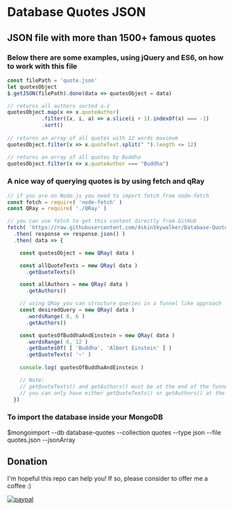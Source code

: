 # Database Quotes JSON

## JSON file with more than 1500+ famous quotes

### Below there are some examples, using jQuery and ES6, on how to work with this file

```javascript
const filePath = 'quote.json'
let quotesObject
$.getJSON(filePath).done(data => quotesObject = data)

// returns all authors sorted a-z
quotesObject.map(x => x.quoteAuthor)
           .filter((x, i, a) => a.slice(i + 1).indexOf(x) === -1)
           .sort()
  
// returns an array of all quotes with 12 words maximum
quotesObject.filter(x => x.quoteText.split(" ").length <= 12)

// returns an array of all quotes by Buddha
quotesObject.filter(x => x.quoteAuthor === "Buddha")
```

### A nice way of querying quotes is by using fetch and qRay
```javascript
// if you are on Node.js you need to import fetch from node-fetch
const fetch = require( 'node-fetch' )
const QRay = require( './QRay' )

// you can use fetch to get this content directly from GitHub
fetch( 'https://raw.githubusercontent.com/4skinSkywalker/Database-Quotes-JSON/master/quotes.json' )
  .then( response => response.json() )
  .then( data => {

    const quotesObject = new QRay( data )

    const allQuoteTexts = new QRay( data )
      .getQuoteTexts()

    const allAuthors = new QRay( data )
      .getAuthors()

    // using QRay you can structure queries in a funnel like approach
    const desiredQuery = new QRay( data )
      .wordsRange( 0, 6 )
      .getAuthors()

    const quotesOfBuddhaAndEinstein = new QRay( data )
      .wordsRange( 6, 12 )
      .getQuotesOf( [ 'Buddha', 'Albert Einstein' ] )
      .getQuoteTexts( '~' )
      
    console.log( quotesOfBuddhaAndEinstein )

    // Note:
    // getQuoteTexts() and getAuthors() must be at the end of the funnel
    // you can only have either getQuoteTexts() or getAuthors() at the end of the funnel
  })
```

### To import the database inside your MongoDB
$mongoimport --db database-quotes --collection quotes --type json --file quotes.json --jsonArray

## Donation
I'm hopeful this repo can help you! If so, please consider to offer me a coffee :)

[![paypal](https://www.paypalobjects.com/en_US/i/btn/btn_donateCC_LG.gif)](https://www.paypal.com/cgi-bin/webscr?cmd=_s-xclick&hosted_button_id=L8CWHQLA5A9K8)
